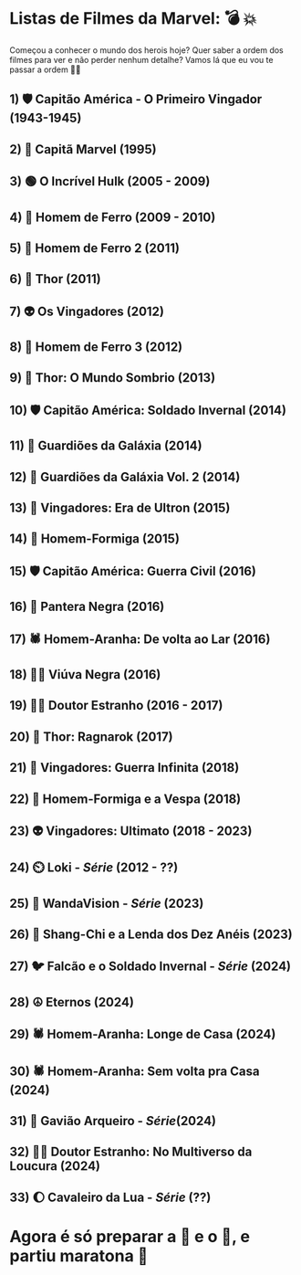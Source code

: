# Listas de Filmes da Marvel: 💣 💥
Começou a conhecer o mundo dos herois hoje? Quer saber a ordem dos filmes para ver e não perder nenhum detalhe? Vamos lá que eu vou te passar a ordem 🙋‍♂️

## 1) 🛡️ Capitão América - O Primeiro Vingador (1943-1945) 
## 2) 🌠 Capitã Marvel (1995) 
## 3) 🟢 O Incrível Hulk (2005 - 2009)
## 4) 🤖 Homem de Ferro (2009 - 2010)
## 5) 🤖 Homem de Ferro 2 (2011)
## 6) 🔨 Thor (2011)
## 7) 👽 Os Vingadores (2012)
## 8) 🤖 Homem de Ferro 3 (2012)
## 9) 🔨 Thor: O Mundo Sombrio (2013)
## 10) 🛡️ Capitão América: Soldado Invernal (2014)
## 11) 👾 Guardiões da Galáxia (2014)
## 12) 👾 Guardiões da Galáxia Vol. 2 (2014)
## 13) 🤖 Vingadores: Era de Ultron (2015)
## 14) 🐜 Homem-Formiga (2015)
## 15) 🛡️ Capitão América: Guerra Civil (2016)
## 16) 🏴 Pantera Negra (2016)
## 17) 🕷️ Homem-Aranha: De volta ao Lar (2016)
## 18) 🙅‍♀️ Viúva Negra (2016)
## 19) 🧙‍♂️ Doutor Estranho (2016 - 2017)
## 20) 🔨 Thor: Ragnarok (2017)
## 21) 🤞 Vingadores: Guerra Infinita (2018)
## 22) 🐜 Homem-Formiga e a Vespa (2018)
## 23) 👽 Vingadores: Ultimato (2018 - 2023)
## 24) ⏲️ Loki - *Série* (2012 - ??)
## 25) 🤰 WandaVision - *Série* (2023)
## 26) 💍 Shang-Chi e a Lenda dos Dez Anéis (2023)
## 27) 🐦 Falcão e o Soldado Invernal - *Série* (2024)
## 28) ☮️ Eternos (2024)
## 29) 🕷️ Homem-Aranha: Longe de Casa (2024)
## 30) 🕷️ Homem-Aranha: Sem volta pra Casa (2024)
## 31) 🏹 Gavião Arqueiro - *Série*(2024)
## 32) 🧙🤰 Doutor Estranho: No Multiverso da Loucura (2024)
## 33) 🌔 Cavaleiro da Lua - *Série* (??)

# Agora é só preparar a 🍿 e o 🥤, e partiu maratona 🎥
